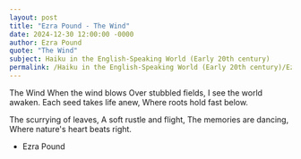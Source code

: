 ```yaml
---
layout: post
title: "Ezra Pound - The Wind"
date: 2024-12-30 12:00:00 -0000
author: Ezra Pound
quote: "The Wind"
subject: Haiku in the English-Speaking World (Early 20th century)
permalink: /Haiku in the English-Speaking World (Early 20th century)/Ezra Pound/Ezra Pound - The Wind
---
```


The Wind
When the wind blows
Over stubbled fields,
I see the world awaken.
Each seed takes life anew,
Where roots hold fast below.

The scurrying of leaves,
A soft rustle and flight,
The memories are dancing,
Where nature's heart beats right.


- Ezra Pound
